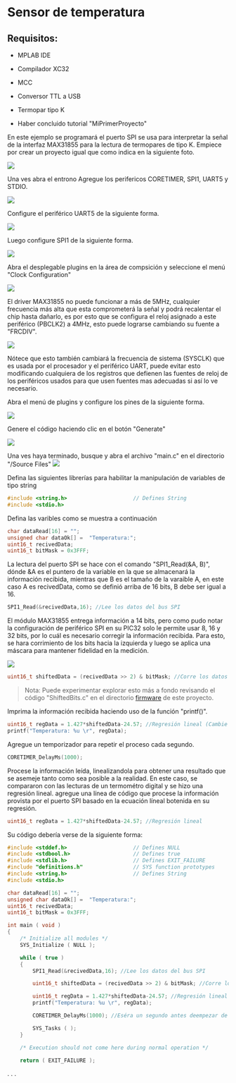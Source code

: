 # Sensor de temperatura

## Requisitos:

- MPLAB IDE

- Compilador XC32

- MCC

- Conversor TTL a USB

- Termopar tipo K

- Haber concluido tutorial "MiPrimerProyecto"

En este ejemplo se programará el puerto SPI se usa para interpretar la señal de la interfaz MAX31855 para la lectura de termopares de tipo K. Empiece por crear un proyecto igual que como indica en la siguiente foto. 

![](https://github.com/CXBRexDevs/Codigos-ejemplo-CXB/blob/main/images/SPI2.png?raw=true)

Una ves abra el entrono Agregue los perifericos CORETIMER, SPI1, UART5 y STDIO.

![](https://github.com/CXBRexDevs/Codigos-ejemplo-CXB/blob/main/images/SPI3.png?raw=true)

Configure el periférico UART5 de la siguiente forma.

![](https://github.com/CXBRexDevs/Codigos-ejemplo-CXB/blob/main/images/SPI4.png?raw=true)

Luego configure SPI1 de la siguiente forma.

![](https://github.com/CXBRexDevs/Codigos-ejemplo-CXB/blob/main/images/SPI5.png?raw=true)

Abra el desplegable plugins en la área de compsición y seleccione el menú "Clock Configuration"

![](https://github.com/CXBRexDevs/Codigos-ejemplo-CXB/blob/main/images/SPI10.png?raw=true)

El driver MAX31855 no puede funcionar a más de 5MHz, cualquier frecuencia más alta que esta comprometerá la señal y podrá recalentar el chip hasta dañarlo, es por esto que se configura el reloj asignado a este periférico (PBCLK2) a 4MHz, esto puede lograrse cambiando su fuente a "FRCDIV".

![](https://github.com/CXBRexDevs/Codigos-ejemplo-CXB/blob/main/images/SPI11.png?raw=true)  

Nótece que esto también cambiará la frecuencia de sistema (SYSCLK) que es usada por el procesador y el periférico UART, puede evitar esto modificando cualquiera de los registros que defienen las fuentes de reloj de los periféricos usados para que usen fuentes mas adecuadas si así lo ve necesario.

Abra el menú de plugins y configure los pines de la siguiente forma.

![](https://github.com/CXBRexDevs/Codigos-ejemplo-CXB/blob/main/images/SPI6.png?raw=true)

Genere el código haciendo clic en el  botón "Generate"

![](https://github.com/CXBRexDevs/Codigos-ejemplo-CXB/blob/main/images/SPI7.png?raw=true)

Una ves haya terminado, busque y abra el archivo "main.c" en el directorio "/Source Files"
![](https://github.com/CXBRexDevs/Codigos-ejemplo-CXB/blob/main/images/SPI8.png?raw=true)

Defina las siguientes librerías para habilitar la manipulación de variables de tipo string

```c
#include <string.h>                     // Defines String
#include <stdio.h>
```

Defina las varibles como se muestra a continuación

```c
char dataRead[16] = "";
unsigned char dataOk[] =  "Temperatura:";
uint16_t recivedData;
uint16_t bitMask = 0x3FFF;
```

La lectura del puerto SPI se hace con el comando "SPI1_Read(&A, B)", dónde &A es el puntero de la variable en la que se almacenará la información recibida, mientras que B es el tamaño de la varaible A, en este caso A es recivedData, como se definió arriba de 16 bits, B debe ser igual a 16.

```c
SPI1_Read(&recivedData,16); //Lee los datos del bus SPI
```

El módulo MAX31855 entrega información a 14 bits, pero como pudo notar la configuración de periférico SPI en su PIC32 solo le permite usar 8, 16 y 32 bits, por lo cuál es necesario corregir la información recibida. Para esto, se hara corrimiento de los bits hacia la izquierda y luego se aplica una máscara para mantener fidelidad en la medición.

![](https://github.com/CXBRexDevs/Codigos-ejemplo-CXB/blob/main/images/SPI9.png?raw=true)

```C
uint16_t shiftedData = (recivedData >> 2) & bitMask; //Corre los datos para compensar los 14 bits del max31855
```

> Nota: Puede experimentar explorar esto más a fondo revisando el código "ShiftedBits.c" en el directorio [firmware](https://github.com/CXBRexDevs/Codigos-ejemplo-CXB/tree/main/SensTemp/firmware) de este proyecto.

Imprima la información recibida haciendo uso de la función "printf()".

```c
uint16_t regData = 1.427*shiftedData-24.57; //Regresión lineal (Cambie basado en sus datos medidos)
printf("Temperatura: %u \r", regData);
```

Agregue un temporizador para repetir el proceso cada segundo.

```c
CORETIMER_DelayMs(1000);
```

Procese la información leída, linealizandola para obtener una resultado que se asemeje tanto como sea posible a la realidad. En este caso, se compararon con las lecturas de un termométro digital y se hizo una regresión lineal. agregue una línea de código que procese la información provista por el puerto SPI basado en la ecuación líneal botenida en su regresión.

```c
uint16_t regData = 1.427*shiftedData-24.57; //Regresión lineal
```

Su código debería verse de la siguiente forma:

```c
#include <stddef.h>                     // Defines NULL
#include <stdbool.h>                    // Defines true
#include <stdlib.h>                     // Defines EXIT_FAILURE
#include "definitions.h"                // SYS function prototypes
#include <string.h>                     // Defines String
#include <stdio.h>

char dataRead[16] = "";
unsigned char dataOk[] =  "Temperatura:";
uint16_t recivedData;
uint16_t bitMask = 0x3FFF;

int main ( void )
{
    /* Initialize all modules */
    SYS_Initialize ( NULL );

    while ( true )
    {
        SPI1_Read(&recivedData,16); //Lee los datos del bus SPI

        uint16_t shiftedData = (recivedData >> 2) & bitMask; //Corre los datos para compensar los 14 bits del max31855

        uint16_t regData = 1.427*shiftedData-24.57; //Regresión lineal (Cambie basado en sus datos medidos)
        printf("Temperatura: %u \r", regData);

        CORETIMER_DelayMs(1000); //Eséra un segundo antes deempezar de nuevo

        SYS_Tasks ( );
    }

    /* Execution should not come here during normal operation */

    return ( EXIT_FAILURE );
```

. . .

